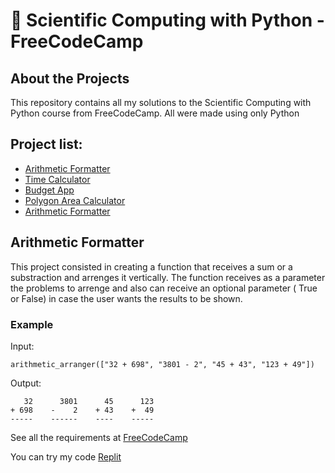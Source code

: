 # :snake: Scientific Computing with Python - FreeCodeCamp

## About the Projects

This repository contains all my solutions to the Scientific Computing with Python course from FreeCodeCamp. All were made using only Python

## Project list:

- [Arithmetic Formatter](#arithmetic-formatter)
- [Time Calculator](#arithmetic-formatter)
- [Budget App](#arithmetic-formatter)
- [Polygon Area Calculator](#arithmetic-formatter)
- [Arithmetic Formatter](#arithmetic-formatter)

## Arithmetic Formatter

This project consisted in creating a function that receives a sum or a substraction and arrenges it vertically. The function receives as a parameter the problems to arrenge and also can receive an optional parameter ( True or False) in case the user wants the results to be shown. 

### Example 

Input: 

`arithmetic_arranger(["32 + 698", "3801 - 2", "45 + 43", "123 + 49"])`

Output: 

```
   32      3801      45      123
+ 698    -    2    + 43    +  49
-----    ------    ----    -----
```

See all the requirements at <a href="https://www.freecodecamp.org/learn/scientific-computing-with-python/scientific-computing-with-python-projects/arithmetic-formatter" target="_blank">FreeCodeCamp</a>

You can try my code <a href="https://replit.com/@PabloPerez26/boilerplate-arithmetic-formatter#arithmetic_arranger.py" target="_blank">Replit</a>







